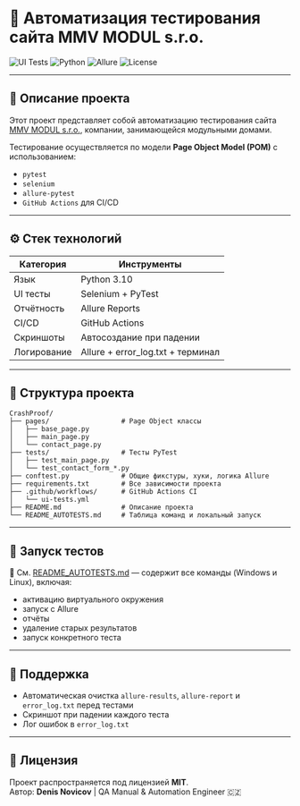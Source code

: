# 🧪 Автоматизация тестирования сайта MMV MODUL s.r.o.

![UI Tests](https://github.com/dema28/CrashProof/actions/workflows/UI_Tests.yml/badge.svg)
![Python](https://img.shields.io/badge/python-3.10-blue)
![Allure](https://img.shields.io/badge/Allure-enabled-orange)
![License](https://img.shields.io/badge/license-MIT-green)

---

## 📌 Описание проекта

Этот проект представляет собой автоматизацию тестирования сайта [MMV MODUL s.r.o.](https://modultest1.framer.website), компании, занимающейся модульными домами.  

Тестирование осуществляется по модели **Page Object Model (POM)** с использованием:
- `pytest`
- `selenium`
- `allure-pytest`
- `GitHub Actions` для CI/CD

---

## ⚙ Стек технологий

| Категория      | Инструменты                               |
|----------------|--------------------------------------------|
| Язык           | Python 3.10                                |
| UI тесты       | Selenium + PyTest                          |
| Отчётность     | Allure Reports                             |
| CI/CD          | GitHub Actions                             |
| Скриншоты      | Автосоздание при падении                   |
| Логирование    | Allure + error_log.txt + терминал          |

---

## 📂 Структура проекта

```
CrashProof/
├── pages/                  # Page Object классы
│   ├── base_page.py
│   ├── main_page.py
│   └── contact_page.py
├── tests/                  # Тесты PyTest
│   ├── test_main_page.py
│   └── test_contact_form_*.py
├── conftest.py             # Общие фикстуры, хуки, логика Allure
├── requirements.txt        # Все зависимости проекта
├── .github/workflows/      # GitHub Actions CI
│   └── ui-tests.yml
├── README.md               # Описание проекта
└── README_AUTOTESTS.md     # Таблица команд и локальный запуск
```

---

## 🚀 Запуск тестов

📄 См. [README_AUTOTESTS.md](./README_AUTOTESTS.md) — содержит все команды (Windows и Linux), включая:
- активацию виртуального окружения
- запуск с Allure
- отчёты
- удаление старых результатов
- запуск конкретного теста

---

## 🧼 Поддержка

- Автоматическая очистка `allure-results`, `allure-report` и `error_log.txt` перед тестами
- Скриншот при падении каждого теста
- Лог ошибок в `error_log.txt`

---

## 📄 Лицензия

Проект распространяется под лицензией **MIT**.  
Автор: **Denis Novicov** | QA Manual & Automation Engineer 🇨🇿

